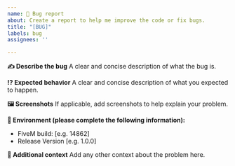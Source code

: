 ```yaml
---
name: 🐛 Bug report
about: Create a report to help me improve the code or fix bugs.
title: "[BUG]"
labels: bug
assignees: ''

---
```


**✍️ Describe the bug**
A clear and concise description of what the bug is.

**⁉️ Expected behavior**
A clear and concise description of what you expected to happen.

**🖼️ Screenshots**
If applicable, add screenshots to help explain your problem.

**💾 Environment (please complete the following information):**
- FiveM build: [e.g. 14862]
- Release Version [e.g. 1.0.0]

**🦺 Additional context**
Add any other context about the problem here.
